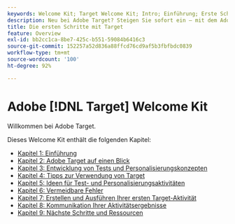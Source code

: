 ```yaml
---
keywords: Welcome Kit; Target Welcome Kit; Intro; Einführung; Erste Schritte
description: Neu bei Adobe Target? Steigen Sie sofort ein – mit dem Adobe  [!DNL Target]  Welcome Kit.
title: Die ersten Schritte mit Target
feature: Overview
exl-id: bb2cc1ca-8be7-425c-b551-59084b6416c3
source-git-commit: 152257a52d836a88ffcd76cd9af5b3fbfbdc0839
workflow-type: tm+mt
source-wordcount: '100'
ht-degree: 92%

---
```


# Adobe [!DNL Target] Welcome Kit

Willkommen bei Adobe Target.

Dieses Welcome Kit enthält die folgenden Kapitel:

* [Kapitel 1: Einführung](/help/main/c-intro/target-welcome-kit-1.md)
* [Kapitel 2: Adobe Target auf einen Blick](/help/main/c-intro/target-welcome-kit-2.md)
* [Kapitel 3: Entwicklung von Tests und Personalisierungskonzepten](/help/main/c-intro/target-welcome-kit-3.md)
* [Kapitel 4: Tipps zur Verwendung von Target](/help/main/c-intro/target-welcome-kit-4.md)
* [Kapitel 5: Ideen für Test- und Personalisierungsaktivitäten](/help/main/c-intro/target-welcome-kit-5.md)
* [Kapitel 6: Vermeidbare Fehler](/help/main/c-intro/target-welcome-kit-6.md)
* [Kapitel 7: Erstellen und Ausführen Ihrer ersten Target-Aktivität](/help/main/c-intro/target-welcome-kit-7.md)
* [Kapitel 8: Kommunikation Ihrer Aktivitätsergebnisse](/help/main/c-intro/target-welcome-kit-8.md)
* [Kapitel 9: Nächste Schritte und Ressourcen](/help/main/c-intro/target-welcome-kit-9.md)
